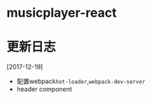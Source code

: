 # musicplayer-react

# 更新日志

[2017-12-19]
* 配置webpack`hot-loader`,`webpack-dev-server`
* header component



